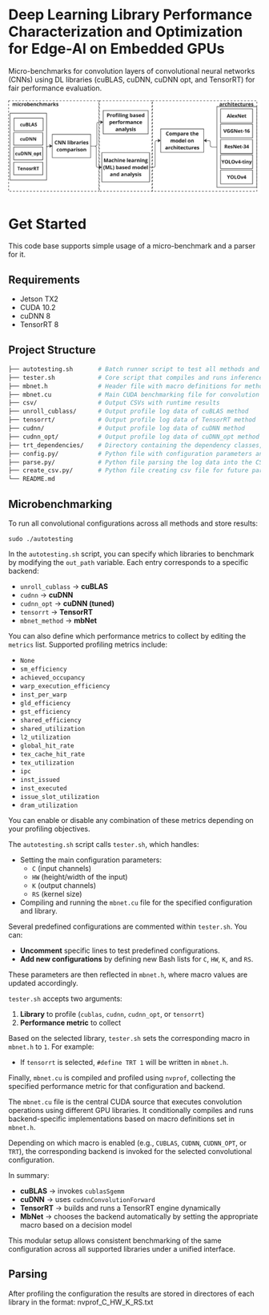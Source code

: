 # Deep Learning Library Performance Characterization and Optimization for Edge-AI on Embedded GPUs

Micro-benchmarks for convolution layers of convolutional neural networks (CNNs) using DL libraries (cuBLAS, cuDNN, cuDNN opt, and TensorRT) for fair performance evaluation.

![Methodology](./docs/method.png)

# Get Started
This code base supports simple usage of a micro-benchmark and a parser for it.

## Requirements
* Jetson TX2
* CUDA 10.2
* cuDNN 8
* TensorRT 8

## Project Structure
```bash
├── autotesting.sh       # Batch runner script to test all methods and metrics
├── tester.sh            # Core script that compiles and runs inference with the selected method
├── mbnet.h              # Header file with macro definitions for method dispatching
├── mbnet.cu             # Main CUDA benchmarking file for convolution inference
├── csv/                 # Output CSVs with runtime results
├── unroll_cublass/      # Output profile log data of cuBLAS method
├── tensorrt/            # Output profile log data of TensorRT method
├── cudnn/               # Output profile log data of cuDNN method
├── cudnn_opt/           # Output profile log data of cuDNN_opt method
├── trt_dependencies/    # Directory containing the dependency classes, methods, and definitions for the TensorRT method
├── config.py/           # Python file with configuration parameters and libraries to parse
├── parse.py/            # Python file parsing the log data into the CSV files
├── create_csv.py/       # Python file creating csv file for future parsing
└── README.md
```
## Microbenchmarking
To run all convolutional configurations across all methods and store results:
```
sudo ./autotesting
```
In the `autotesting.sh` script, you can specify which libraries to benchmark by modifying the `out_path` variable. Each entry corresponds to a specific backend:

- `unroll_cublass` → **cuBLAS**
- `cudnn` → **cuDNN**
- `cudnn_opt` → **cuDNN (tuned)**
- `tensorrt` → **TensorRT**
- `mbnet_method` → **mbNet**

You can also define which performance metrics to collect by editing the `metrics` list. Supported profiling metrics include:

- `None`
- `sm_efficiency`
- `achieved_occupancy`
- `warp_execution_efficiency`
- `inst_per_warp`
- `gld_efficiency`
- `gst_efficiency`
- `shared_efficiency`
- `shared_utilization`
- `l2_utilization`
- `global_hit_rate`
- `tex_cache_hit_rate`
- `tex_utilization`
- `ipc`
- `inst_issued`
- `inst_executed`
- `issue_slot_utilization`
- `dram_utilization`

You can enable or disable any combination of these metrics depending on your profiling objectives.

The `autotesting.sh` script calls `tester.sh`, which handles:

- Setting the main configuration parameters:
  - `C` (input channels)
  - `HW` (height/width of the input)
  - `K` (output channels)
  - `RS` (kernel size)
- Compiling and running the `mbnet.cu` file for the specified configuration and library.

Several predefined configurations are commented within `tester.sh`. You can:
- **Uncomment** specific lines to test predefined configurations.
- **Add new configurations** by defining new Bash lists for `C`, `HW`, `K`, and `RS`.

These parameters are then reflected in `mbnet.h`, where macro values are updated accordingly.

`tester.sh` accepts two arguments:
1. **Library** to profile (`cublas`, `cudnn`, `cudnn_opt`, or `tensorrt`)
2. **Performance metric** to collect

Based on the selected library, `tester.sh` sets the corresponding macro in `mbnet.h` to `1`. For example:
- If `tensorrt` is selected, `#define TRT 1` will be written in `mbnet.h`.

Finally, `mbnet.cu` is compiled and profiled using `nvprof`, collecting the specified performance metric for that configuration and backend.

The `mbnet.cu` file is the central CUDA source that executes convolution operations using different GPU libraries. It conditionally compiles and runs backend-specific implementations based on macro definitions set in `mbnet.h`.

Depending on which macro is enabled (e.g., `CUBLAS`, `CUDNN`, `CUDNN_OPT`, or `TRT`), the corresponding backend is invoked for the selected convolutional configuration.

In summary:

- **cuBLAS** → invokes `cublasSgemm`
- **cuDNN** → uses `cudnnConvolutionForward`
- **TensorRT** → builds and runs a TensorRT engine dynamically
- **MbNet** → chooses the backend automatically by setting the appropriate macro based on a decision model

This modular setup allows consistent benchmarking of the same configuration across all supported libraries under a unified interface.

## Parsing

After profiling the configuration the results are stored in directores of each library in the format: nvprof_C_HW_K_RS.txt
